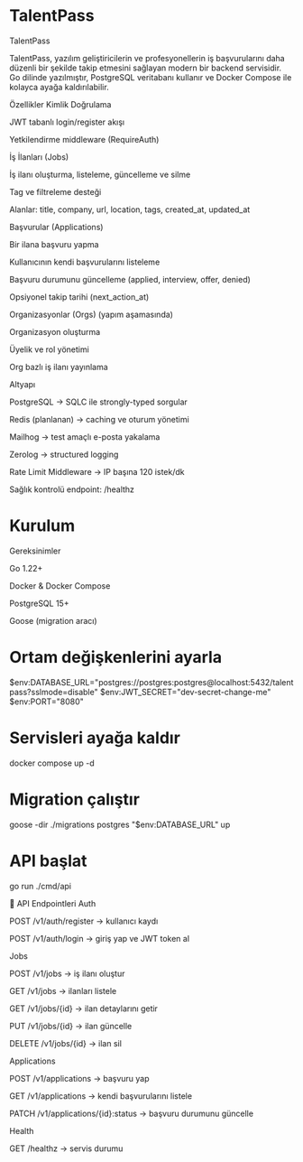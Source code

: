 # TalentPass

TalentPass

TalentPass, yazılım geliştiricilerin ve profesyonellerin iş başvurularını daha düzenli bir şekilde takip etmesini sağlayan modern bir backend servisidir.
Go dilinde yazılmıştır, PostgreSQL veritabanı kullanır ve Docker Compose ile kolayca ayağa kaldırılabilir.

 Özellikler
 Kimlik Doğrulama

JWT tabanlı login/register akışı

Yetkilendirme middleware (RequireAuth)

 İş İlanları (Jobs)

İş ilanı oluşturma, listeleme, güncelleme ve silme

Tag ve filtreleme desteği

Alanlar: title, company, url, location, tags, created_at, updated_at

 Başvurular (Applications)

Bir ilana başvuru yapma

Kullanıcının kendi başvurularını listeleme

Başvuru durumunu güncelleme (applied, interview, offer, denied)

Opsiyonel takip tarihi (next_action_at)

 Organizasyonlar (Orgs) (yapım aşamasında)

Organizasyon oluşturma

Üyelik ve rol yönetimi

Org bazlı iş ilanı yayınlama

 Altyapı

PostgreSQL → SQLC ile strongly-typed sorgular

Redis (planlanan) → caching ve oturum yönetimi

Mailhog → test amaçlı e-posta yakalama

Zerolog → structured logging

Rate Limit Middleware → IP başına 120 istek/dk

Sağlık kontrolü endpoint: /healthz

# Kurulum

Gereksinimler

Go 1.22+

Docker & Docker Compose

PostgreSQL 15+

Goose (migration aracı)


# Ortam değişkenlerini ayarla
$env:DATABASE_URL="postgres://postgres:postgres@localhost:5432/talentpass?sslmode=disable"
$env:JWT_SECRET="dev-secret-change-me"
$env:PORT="8080"

# Servisleri ayağa kaldır
docker compose up -d

# Migration çalıştır
goose -dir ./migrations postgres "$env:DATABASE_URL" up

# API başlat
go run ./cmd/api



📡 API Endpointleri
Auth

POST /v1/auth/register → kullanıcı kaydı

POST /v1/auth/login → giriş yap ve JWT token al

Jobs

POST /v1/jobs → iş ilanı oluştur

GET /v1/jobs → ilanları listele

GET /v1/jobs/{id} → ilan detaylarını getir

PUT /v1/jobs/{id} → ilan güncelle

DELETE /v1/jobs/{id} → ilan sil

Applications

POST /v1/applications → başvuru yap

GET /v1/applications → kendi başvurularını listele

PATCH /v1/applications/{id}:status → başvuru durumunu güncelle

Health

GET /healthz → servis durumu
